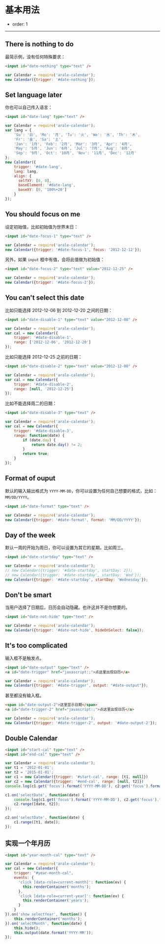 # 基本用法

- order: 1

------------

## There is nothing to do

最简示例，没有任何特殊要求：

````html
<input id="date-nothing" type="text" />
````

````javascript
var Calendar = require('arale-calendar');
new Calendar({trigger: '#date-nothing'});
````

## Set language later

你也可以自己传入语言：

````html
<input id="date-lang" type="text" />
````

````javascript
var Calendar = require('arale-calendar');
var lang = {
    'Su': '日', 'Mo': '月', 'Tu': '火', 'We': '水', 'Th': '木',
    'Fr': '金', 'Sa': '土',
    'Jan': '1月', 'Feb': '2月', 'Mar': '3月', 'Apr': '4月',
    'May': '5月', 'Jun': '6月', 'Jul': '7月', 'Aug': '8月',
    'Sep': '9月', 'Oct': '10月', 'Nov': '11月', 'Dec': '12月'
};
new Calendar({
    trigger: '#date-lang',
    lang: lang,
    align: {
      selfXY: [0, 0],
      baseElement: '#date-lang',
      baseXY: [0, '100%+20']
    }
});
````

## You should focus on me

设定初始值，比如初始值为世界末日：

````html
<input id="date-focus-1" type="text" />
````

````javascript
var Calendar = require('arale-calendar');
new Calendar({trigger: '#date-focus-1', focus: '2012-12-12'});
````

另外，如果 `input` 框中有值，会将此值做为初始值：

````html
<input id="date-focus-2" type="text" value="2012-12-25" />
````

````javascript
var Calendar = require('arale-calendar');
new Calendar({trigger: '#date-focus-2'});
````

## You can't select this date

比如只能选择 2012-12-06 到 2012-12-20 之间的日期：

````html
<input id="date-disable-1" type="text" value="2012-12-08" />
````

````javascript
var Calendar = require('arale-calendar');
var cal = new Calendar({
    trigger: '#date-disable-1',
    range: ['2012-12-06', '2012-12-20']
});
````

比如只能选择 2012-12-25 之前的日期：

````html
<input id="date-disable-2" type="text" value="2012-12-08" />
````

````javascript
var Calendar = require('arale-calendar');
var cal = new Calendar({
    trigger: '#date-disable-2',
    range: [null, '2012-12-25']
});
````

比如不能选择周二的日期：

````html
<input id="date-disable-3" type="text" />
````

````javascript
var Calendar = require('arale-calendar');
var cal = new Calendar({
    trigger: '#date-disable-3',
    range: function(date) {
        if (date.day) {
            return date.day() != 2;
        }
        return true;
    }
});
````

## Format of ouput

默认的输入输出格式为 `YYYY-MM-DD`，你可以设置为任何自己想要的格式，比如：
`MM/DD/YYYY`。

````html
<input id="date-format" type="text" />
````

````javascript
var Calendar = require('arale-calendar');
new Calendar({trigger: '#date-format', format: 'MM/DD/YYYY'});
````

## Day of the week

默认一周的开始为周日，你可以设置为其它的星期，比如周三。

````html
<input id="date-startday" type="text" />
````

````javascript
var Calendar = require('arale-calendar');
// new Calendar({trigger: '#date-startday', startDay: 2});
// new Calendar({trigger: '#date-startday', startDay: 'Wed'});
new Calendar({trigger: '#date-startday', startDay: 'Wednesday'});
````


## Don't be smart

当用户选择了日期后，日历会自动隐藏。也许这并不是你想要的。

````html
<input id="date-not-hide" type="text" />
````

````javascript
var Calendar = require('arale-calendar');
new Calendar({trigger: '#date-not-hide', hideOnSelect: false});
````


## It's too complicated

输入框不是触发点。

````html
<input id="date-output" type="text" />
<a id="date-trigger" href="javascript:;">点这里出现日历</a>
````

````javascript
var Calendar = require('arale-calendar');
new Calendar({trigger: '#date-trigger', output: "#date-output"});
````

甚至都没有输入框。

````html
<span id="date-output-2">这里显示日期</span>
<a id="date-trigger-2" href="javascript:;">点这里出现日历</a>
````

````javascript
var Calendar = require('arale-calendar');
new Calendar({trigger: '#date-trigger-2', output: '#date-output-2'});
````


## Double Calendar

````html
<input id="start-cal" type="text" />
<input id="end-cal" type="text" />
````

````javascript
var Calendar = require('arale-calendar');
var t1 = '2012-01-01';
var t2 = '2015-01-01';
var c1 = new Calendar({trigger: '#start-cal', range: [t1, null]})
var c2 = new Calendar({trigger: '#end-cal', range: [null, t2]})
console.log(c1.get('focus').format('YYYY-MM-DD'), c2.get('focus').format('YYYY-MM-DD'));

c1.on('selectDate', function(date) {
    console.log(c1.get('focus').format('YYYY-MM-DD'), c2.get('focus').format('YYYY-MM-DD'));
    c2.range([date, t2]);
});

c2.on('selectDate', function(date) {
    c1.range([t1, date]);
});
````

## 实现一个年月历

````html
<input id="year-month-cal" type="text" />
````

````javascript
var Calendar = require('arale-calendar');
var cal = new Calendar({
    trigger: "#year-month-cal",
    events: {
      'click [data-role=current-month]': function(ev) {
        this.renderContainer('months');
      },
      'click [data-role=current-year]': function(ev) {
        this.renderContainer('years');
      }
    }
}).on('show selectYear', function() {
    this.renderContainer('months');
}).on('selectMonth', function(date) {
    this.hide();
    this.output(date.format('YYYY-MM'));
});
````
